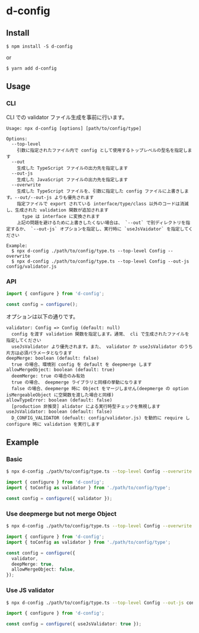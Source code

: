 # d-config

## Install

`$ npm install -S d-config`

or

`$ yarn add d-config`

## Usage

### CLI

CLI での validator ファイル生成を事前に行います。

```
Usage: npx d-config [options] [path/to/config/type]

Options:
  --top-level
    引数に指定されたファイル内で config として使用するトップレベルの型名を指定します
  --out
    生成した TypeScript ファイルの出力先を指定します
  --out-js
    生成した JavaScript ファイルの出力先を指定します
  --overwrite
    生成した TypeScript ファイルを、引数に指定した config ファイルに上書きします。--out/--out-js よりも優先されます
    指定ファイルで export されている interface/type/class 以外のコードは消滅し、生成された validation 関数が追加されます
      type は interface に変換されます
    上記の問題を避けるために上書きしたくない場合は、 `--out` で別ディレクトリを指定するか、 `--out-js` オプションを指定し、実行時に `useJsVaidator` を指定してください

Example:
  $ npx d-config ./path/to/config/type.ts --top-level Config --overwrite
  $ npx d-config ./path/to/config/type.ts --top-level Config --out-js config/validator.js
```


### API

```typescript
import { configure } from 'd-config';

const config = configure();
```

オプションは以下の通りです。

```
validator: Config => Config (default: null)
  config を渡す validation 関数を指定します。通常、 cli で生成されたファイルを指定してください
  useJsValidator より優先されます。また、 validator か useJsValidator のうち片方は必須パラメータとなります
deepMerge: boolean (default: false)
  true の場合、環境別 config を default を deepmerge します
allowMergeObject: boolean (default: true)
  deemMerge: true の場合のみ有効
  true の場合、 deepmerge ライブラリと同様の挙動になります
  false の場合、deepmerge 時に Object をマージしません(deepmerge の option isMergeableObject に空関数を渡した場合と同様)
allowTypeError: boolean (default: false)
  [production 非推奨] alidator による実行時型チェックを無視します
useJsValidator: boolean (default: false)
  D_CONFIG_VALIDATOR (defualt: config/validator.js) を動的に require し configure 時に validation を実行します
```


## Example

### Basic

```bash
$ npx d-config ./path/to/config/type.ts --top-level Config --overwrite
```

```typescript
import { configure } from 'd-config';
import { toConfig as validator } from './path/to/config/type';

const config = configure({ validator });
```

### Use deepmerge but not merge Object

```bash
$ npx d-config ./path/to/config/type.ts --top-level Config --overwrite
```

```typescript
import { configure } from 'd-config';
import { toConfig as validator } from './path/to/config/type';

const config = configure({
  validator,
  deepMerge: true,
  allowMergeObject: false,
});
```


### Use JS validator

```bash
$ npx d-config ./path/to/config/type.ts --top-level Config --out-js config/validator.js
```

```typescript
import { configure } from 'd-config';

const config = configure({ useJsValidator: true });
```
